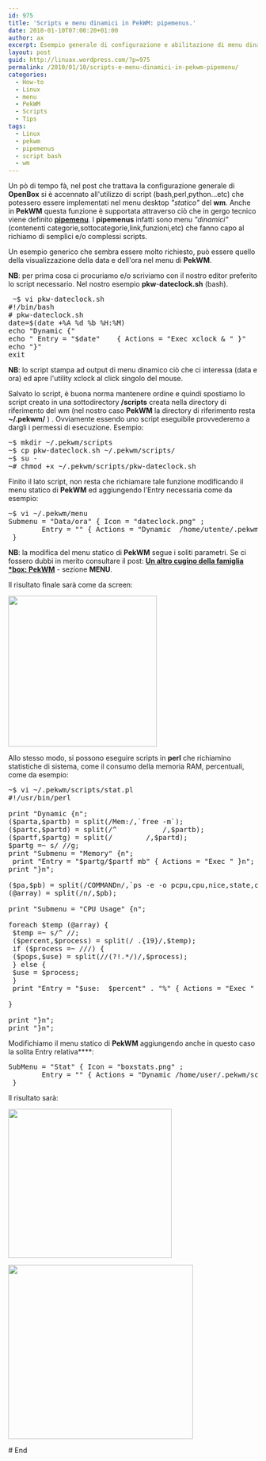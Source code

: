 ```yaml
---
id: 975
title: 'Scripts e menu dinamici in PekWM: pipemenus.'
date: 2010-01-10T07:00:20+01:00
author: ax
excerpt: Esempio generale di configurazione e abilitazione di menu dinamici (pipe menus) attraverso il richiamo di scripts in PekWM.
layout: post
guid: http://linuax.wordpress.com/?p=975
permalink: /2010/01/10/scripts-e-menu-dinamici-in-pekwm-pipemenu/
categories:
  - How-to
  - Linux
  - menu
  - PekWM
  - Scripts
  - Tips
tags:
  - Linux
  - pekwm
  - pipemenus
  - script bash
  - wm
---
```

Un pò di tempo fà, nel post che trattava la configurazione generale di **OpenBox** si è accennato all'utilizzo di script (bash,perl,python...etc) che potessero essere implementati nel menu desktop _"statico"_ del **wm**. Anche in **PekWM** questa funzione è supportata attraverso ciò che in gergo tecnico viene definito <a href="http://icculus.org/openbox/index.php/Openbox:Pipemenus" target="_blank"><strong>pipemenu</strong></a>. I **pipemenus** infatti sono menu _"dinamici"_ (contenenti categorie,sottocategorie,link,funzioni,etc) che fanno capo al richiamo di semplici e/o complessi scripts.

Un esempio generico che sembra essere molto richiesto, può essere quello della visualizzazione della data e dell'ora nel menu di **PekWM**.

**NB**: per prima cosa ci procuriamo e/o scriviamo con il nostro editor preferito lo script necessario. Nel nostro esempio **pkw**-**dateclock.sh** (bash).

<pre> ~$ vi pkw-dateclock.sh
#!/bin/bash
# pkw-dateclock.sh
date=$(date +%A %d %b %H:%M)
echo "Dynamic {"
echo " Entry = "$date"    { Actions = "Exec xclock & " }"
echo "}"
exit
</pre>

**NB**: lo script stampa ad output di menu dinamico ciò che ci interessa (data e ora) ed apre l'utility xclock al click singolo del mouse.

Salvato lo script, è buona norma mantenere ordine e quindi spostiamo lo script creato in una sottodirectory **/scripts** creata nella directory di riferimento del wm (nel nostro caso **PekWM** la directory di riferimento resta **~/.pekwm/** ) . Ovviamente essendo uno script eseguibile provvederemo a dargli i permessi di esecuzione. Esempio:

<pre>~$ mkdir ~/.pekwm/scripts
~$ cp pkw-dateclock.sh ~/.pekwm/scripts/
~$ su -
~# chmod +x ~/.pekwm/scripts/pkw-dateclock.sh</pre>

Finito il lato script, non resta che richiamare tale funzione modificando il menu statico di **PekWM** ed aggiungendo l'Entry necessaria come da esempio:

<pre>~$ vi ~/.pekwm/menu
Submenu = "Data/ora" { Icon = "dateclock.png" ;
        Entry = "" { Actions = "Dynamic  /home/utente/.pekwm/scripts/pwk-dateclock.sh"}
 }</pre>

**NB**: la modifica del menu statico di **PekWM** segue i soliti parametri. Se ci fossero dubbi in merito consultare il post: <a href="http://linuax.wordpress.com/2009/12/25/un-altro-cugino-della-famiglia-box-wm-pekwm/" target="_blank"><strong>Un altro cugino della famiglia *box: PekWM</strong></a> - sezione **MENU**.

Il risultato finale sarà come da screen:

[<img class="alignnone size-full wp-image-976" title="data_e_ora" src="http://linuax.files.wordpress.com/2010/01/data_e_ora.png" alt="" width="300" height="304" />](http://linuax.files.wordpress.com/2010/01/data_e_ora.png)

Allo stesso modo, si possono eseguire scripts in **perl** che richiamino statistiche di sistema, come il consumo della memoria RAM, percentuali, come da esempio:

<pre>~$ vi ~/.pekwm/scripts/stat.pl
#!/usr/bin/perl

print "Dynamic {n";
($parta,$partb) = split(/Mem:/,`free -m`);
($partc,$partd) = split(/^           /,$partb);
($partf,$partg) = split(/        /,$partd);
$partg =~ s/ //g;
print "Submenu = "Memory" {n";
 print "Entry = "$partg/$partf mb" { Actions = "Exec " }n";
print "}n";    

($pa,$pb) = split(/COMMANDn/,`ps -e -o pcpu,cpu,nice,state,cputime,args --sort pcpu | sed '/^ 0.0 /d'`);
(@array) = split(/n/,$pb);

print "Submenu = "CPU Usage" {n";

foreach $temp (@array) {
 $temp =~ s/^ //;
 ($percent,$process) = split(/ .{19}/,$temp);
 if ($process =~ ///) {
 ($pops,$use) = split(//(?!.*/)/,$process);
 } else {
 $use = $process;
 }    
 print "Entry = "$use:  $percent" . "%" { Actions = "Exec " }n";

}

print "}n";    
print "}n";</pre>

Modifichiamo il menu statico di **PekWM** aggiungendo anche in questo caso la solita Entry relativa****:

<pre>SubMenu = "Stat" { Icon = "boxstats.png" ;
        Entry = "" { Actions = "Dynamic /home/user/.pekwm/scripts/stat.pl" }
 }</pre>

Il risultato sarà:

[<img class="alignnone size-full wp-image-977" title="memoria_pekwm" src="http://linuax.files.wordpress.com/2010/01/memoria_pekwm.png" alt="" width="330" height="300" />](http://linuax.files.wordpress.com/2010/01/memoria_pekwm.png)

[<img class="alignnone size-full wp-image-978" title="percentuale_pekwm_mem" src="http://linuax.files.wordpress.com/2010/01/percentuale_pekwm_mem.png" alt="" width="373" height="351" />](http://linuax.files.wordpress.com/2010/01/percentuale_pekwm_mem.png)

\# End